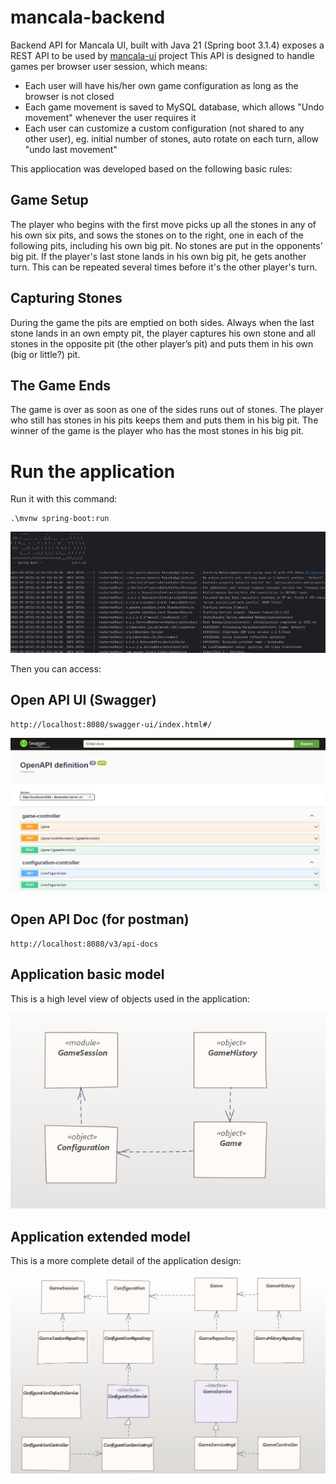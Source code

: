 # mancala-backend
Backend API for Mancala UI, built with Java 21 (Spring boot 3.1.4) exposes a REST API to be used by [mancala-ui](https://github.com/erickturcios/mancala-ui) project
This API is designed to handle games per browser user session, which means:
- Each user will have his/her own game configuration as long as the browser is not closed
- Each game movement is saved to MySQL database, which allows "Undo movement" whenever the user requires it
- Each user can customize a custom configuration (not shared to any other user), eg. initial number of stones, auto rotate on each turn, allow "undo last movement"

This appliocation was developed based on the following basic rules:

## Game Setup
The player who begins with the first move picks up all the stones in any of his own six pits, and sows the stones on to the right, one in each of the following pits, including his own big pit. No stones are put in the opponents' big pit. If the player's last stone lands in his own big pit, he gets another turn. This can be repeated several times before it's the other player's turn.

## Capturing Stones
During the game the pits are emptied on both sides. Always when the last stone lands in an own empty pit, the player captures his own stone and all stones in the opposite pit (the other player’s pit) and puts them in his own (big or little?) pit.

## The Game Ends
The game is over as soon as one of the sides runs out of stones. The player who still has stones in his pits keeps them and puts them in his big pit. The winner of the game is the player who has the most stones in his big pit.

# Run the application 
Run it with this command:

    .\mvnw spring-boot:run


![start](assets/play-backend-01.jpg)

Then you can access:

## Open API UI (Swagger)

    http://localhost:8080/swagger-ui/index.html#/

![start](assets/play-backend-02.jpg)

## Open API Doc (for postman)

    http://localhost:8080/v3/api-docs

## Application basic model

This is a high level view of objects used in the application:

![start](assets/model.png)

## Application extended model

This is a more complete detail of the application design:

![start](assets/model_extended.jpg)

